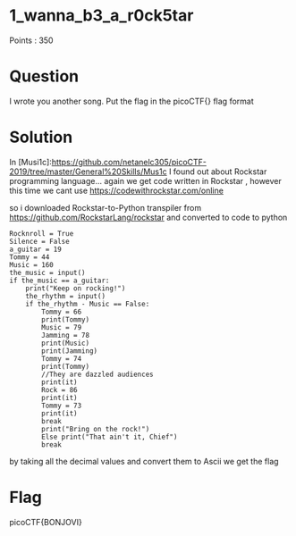 # 1_wanna_b3_a_r0ck5tar

Points : 350

# Question

I wrote you another song. Put the flag in the picoCTF{} flag format

# Solution

In [Musi1c]:https://github.com/netanelc305/picoCTF-2019/tree/master/General%20Skills/Mus1c I found out about Rockstar programming language... again we get code written in Rockstar , however this time we cant use https://codewithrockstar.com/online

so i downloaded Rockstar-to-Python transpiler from https://github.com/RockstarLang/rockstar and converted to code to python

```
Rocknroll = True
Silence = False
a_guitar = 19
Tommy = 44
Music = 160
the_music = input()
if the_music == a_guitar:
    print("Keep on rocking!")
    the_rhythm = input()
    if the_rhythm - Music == False:
        Tommy = 66
        print(Tommy)
        Music = 79
        Jamming = 78
        print(Music)
        print(Jamming)
        Tommy = 74
        print(Tommy)
        //They are dazzled audiences
        print(it)
        Rock = 86
        print(it)
        Tommy = 73
        print(it)
        break
        print("Bring on the rock!")
        Else print("That ain't it, Chief")
        break
```

by taking all the decimal values and convert them to Ascii we get the flag 


# Flag
picoCTF{BONJOVI}
